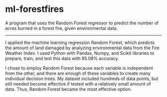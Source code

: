 # ml-forestfires
A program that uses the Random Forest regressor to predict the number of acres burned in a forest fire, given environmental data.

***

I applied the machine learning regression Random Forest, which predicts the amount of land damaged by analyzing environmental data from the Fire Weather Index. I used Python with Pandas, Numpy, and Scikit libraries to prepare, train, and test this data with 95.08% accuracy.

I chose to employ Random Forest because each variable is independent from the other, and there are enough of these variables to create many individual decision trees. My dataset included hundreds of data points, but still needed become effective if tested with a relatively small amount of data. Thus, Random Forest became the most effective option.
